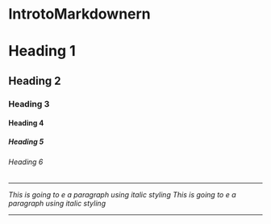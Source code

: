 # IntrotoMarkdownern

<!---Header--->
# Heading 1
## Heading 2
### Heading 3
#### Heading 4
##### Heading 5
###### Heading 6

---

<!---Italic---->

_This is going to e a paragraph using italic styling_
*This is going to e a paragraph using italic styling*

---
